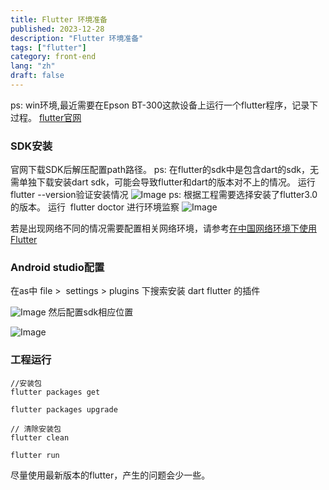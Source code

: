 ```yaml
---
title: Flutter 环境准备
published: 2023-12-28
description: "Flutter 环境准备"
tags: ["flutter"]
category: front-end
lang: "zh"
draft: false
---
```


ps: win环境,最近需要在Epson BT-300这款设备上运行一个flutter程序，记录下过程。
[flutter官网](https://flutter.cn/docs/get-started/install)

### SDK安装
官网下载SDK后解压配置path路径。
ps: 在flutter的sdk中是包含dart的sdk，无需单独下载安装dart sdk，可能会导致flutter和dart的版本对不上的情况。
运行flutter --version验证安装情况
![Image](https://github.com/user-attachments/assets/e3149482-b72a-4a33-abd5-79957fa05c6b)
ps: 根据工程需要选择安装了flutter3.0的版本。
运行  flutter doctor 进行环境监察
![Image](https://github.com/user-attachments/assets/7af13d94-0f39-40d1-844b-7d696c59d7a4)

若是出现网络不同的情况需要配置相关网络环境，请参考[在中国网络环境下使用 Flutter](https://flutter.cn/community/china)

### Android studio配置
在as中 file >  settings > plugins 下搜索安装 dart flutter 的插件

![Image](https://github.com/user-attachments/assets/78657d21-7d27-4d65-a7b3-d4b78bebc516)
然后配置sdk相应位置

![Image](https://github.com/user-attachments/assets/d14321b4-235c-406f-bd3b-219a0aad5e96)

### 工程运行
```
//安装包
flutter packages get

flutter packages upgrade

// 清除安装包
flutter clean

flutter run
```

尽量使用最新版本的flutter，产生的问题会少一些。
